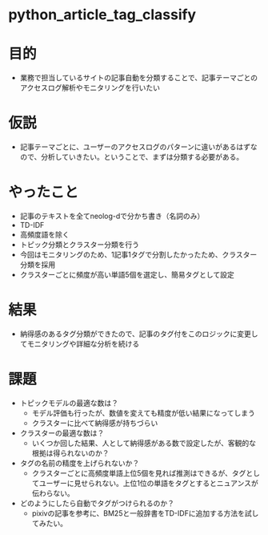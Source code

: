# python_article_tag_classify


# 目的
 - 業務で担当しているサイトの記事自動を分類することで、記事テーマごとのアクセスログ解析やモニタリングを行いたい
 
# 仮説
 - 記事テーマごとに、ユーザーのアクセスログのパターンに違いがあるはずなので、分析していきたい。ということで、まずは分類する必要がある。

# やったこと
 - 記事のテキストを全てneolog-dで分かち書き（名詞のみ）
 - TD-IDF
 - 高頻度語を除く
 - トピック分類とクラスター分類を行う
 - 今回はモニタリングのため、1記事1タグで分割したかったため、クラスター分類を採用
 - クラスターごとに頻度が高い単語5個を選定し、簡易タグとして設定

# 結果
 - 納得感のあるタグ分類ができたので、記事のタグ付をこのロジックに変更してモニタリングや詳細な分析を続ける
 
# 課題
 - トピックモデルの最適な数は？
    - モデル評価も行ったが、数値を変えても精度が低い結果になってしまう
    - クラスターに比べて納得感が持ちづらい
 - クラスターの最適な数は？
    - いくつか回した結果、人として納得感がある数で設定したが、客観的な根拠は得られないのか？
 - タグの名前の精度を上げられないか？
    - クラスターごとに高頻度単語上位5個を見れば推測はできるが、タグとしてユーザーに見せられない。上位1位の単語をタグとするとニュアンスが伝わらない。
 - どのようにしたら自動でタグがつけられるのか？
    - pixivの記事を参考に、BM25と一般辞書をTD-IDFに追加する方法を試してみたい。 
